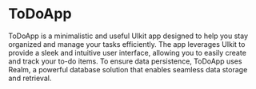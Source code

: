 # ToDoApp

ToDoApp is a minimalistic and useful UIkit app designed to help you stay organized and manage your tasks efficiently. The app leverages UIkit to provide a sleek and intuitive user interface, 
allowing you to easily create and track your to-do items. To ensure data persistence, ToDoApp uses Realm, a powerful database solution that enables seamless data storage and retrieval.
